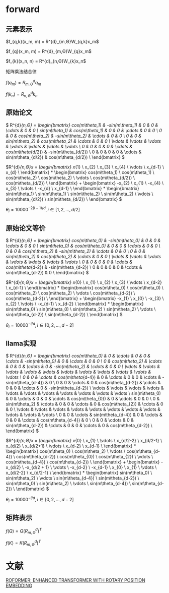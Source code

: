 # forward
## 元素表示
<p>
$f_{q,k}(x_m, m) = R^{d}_{m,Θ}W_{q,k}x_m$
</p>

<p>
$f_{q}(x_m, m) = R^{d}_{m,Θ}W_{q}x_m$
</p>

</p>
$f_{k}(x_n, n) = R^{d}_{n,Θ}W_{k}x_n$
<p>

矩阵乘法结合律

$f(q_m) = R^{d}_{m,Θ}q_m$

$f(k_n) = R^{d}_{n,Θ}k_n$

## 原始论文
$
R^{d}_{n,Θ} = \begin{bmatrix}
cos(m\theta_1) & -sin(m\theta_1) & 0 & 0 & \cdots & 0 & 0 \\
sin(m\theta_1) & cos(m\theta_1) & 0 & 0 & \cdots & 0 & 0 \\
0 & 0 & cos(m\theta_2) & -sin(m\theta_2) & \cdots & 0 & 0 \\
0 & 0 & sin(m\theta_2) & cos(m\theta_2) & \cdots & 0 & 0 \\
\vdots & \vdots & \vdots & \vdots & \vdots & \vdots & \vdots \\
0 & 0 & 0 & 0 & \cdots & cos(m\theta_{d/2}) & -sin(m\theta_{d/2}) \\
0 & 0 & 0 & 0 & \cdots & sin(m\theta_{d/2}) & cos(m\theta_{d/2}) \\
\end{bmatrix}
$

$R^{d}_{n,Θ}x =  \begin{bmatrix}
x_{1} \\
x_{2} \\
x_{3} \\
x_{4} \\
\vdots \\
x_{d-1} \\
x_{d} \\
\end{bmatrix} * \begin{bmatrix}
cos(m\theta_1) \\
cos(m\theta_1) \\
cos(m\theta_2) \\
cos(m\theta_2) \\
\vdots \\
cos(m\theta_{d/2}) \\
cos(m\theta_{d/2}) \\
\end{bmatrix} + \begin{bmatrix}
-x_{2} \\
x_{1} \\
-x_{4} \\
x_{3} \\
\vdots \\
-x_{d} \\
x_{d-1} \\
\end{bmatrix} * \begin{bmatrix}
sin(m\theta_1) \\
sin(m\theta_1) \\
sin(m\theta_2) \\
sin(m\theta_2) \\
\vdots \\
sin(m\theta_{d/2}) \\
sin(m\theta_{d/2}) \\
\end{bmatrix}
$

$θ_i = 10000^{−2(i−1)/d}, i \in [1, 2, ..., d/2]$

## 原始论文等价
$
R^{d}_{n,Θ} = \begin{bmatrix}
cos(m\theta_0) & -sin(m\theta_0) & 0 & 0 & \cdots & 0 & 0 \\
sin(m\theta_0) & cos(m\theta_0) & 0 & 0 & \cdots & 0 & 0 \\
0 & 0 & cos(m\theta_2) & -sin(m\theta_2) & \cdots & 0 & 0 \\
0 & 0 & sin(m\theta_2) & cos(m\theta_2) & \cdots & 0 & 0 \\
\vdots & \vdots & \vdots & \vdots & \vdots & \vdots & \vdots \\
0 & 0 & 0 & 0 & \cdots & cos(m\theta_{d-2}) & -sin(m\theta_{d-2}) \\
0 & 0 & 0 & 0 & \cdots & sin(m\theta_{d-2}) & 0 \\
\end{bmatrix}
$

$R^{d}_{n,Θ}x =  \begin{bmatrix}
x_{0} \\
x_{1} \\
x_{2} \\
x_{3} \\
\vdots \\
x_{d-2} \\
x_{d-1} \\
\end{bmatrix} * \begin{bmatrix}
cos(m\theta_0) \\
cos(m\theta_0) \\
cos(m\theta_2) \\
cos(m\theta_2) \\
\vdots \\
cos(m\theta_{d-2}) \\
cos(m\theta_{d-2}) \\
\end{bmatrix} + \begin{bmatrix}
-x_{1} \\
x_{0} \\
-x_{3} \\
x_{2} \\
\vdots \\
-x_{d-1} \\
x_{d-2} \\
\end{bmatrix} * \begin{bmatrix}
sin(m\theta_0) \\
sin(m\theta_0) \\
sin(m\theta_2) \\
sin(m\theta_2) \\
\vdots \\
sin(m\theta_{d-2}) \\
sin(m\theta_{d-2}) \\
\end{bmatrix}
$

$θ_i = 10000^{−i/d}, i \in [0, 2, ..., d-2]$

## llama实现

$
R^{d}_{n,Θ} = \begin{bmatrix}
cos(m\theta_0) & 0 & \cdots & 0 & 0  & \cdots & -sin(m\theta_0) & 0 & \cdots & 0 & 0  \\
0 & cos(m\theta_2) & \cdots & 0 & 0  & \cdots & 0 & -sin(m\theta_2) & \cdots & 0 & 0 \\
\vdots & \vdots & \vdots & \vdots & \vdots & \vdots & \vdots & \vdots & \vdots & \vdots & \vdots \\
0 & 0 & \cdots & cos(m\theta_{d-4}) & 0  & \cdots & 0 & 0 & \cdots & -sin(m\theta_{d-4}) & 0 \\
0 & 0 & \cdots & 0 & cos(m\theta_{d-2})  & \cdots & 0 & 0 & \cdots & 0 & -sin(m\theta_{d-2}) \\
\vdots & \vdots & \vdots & \vdots & \vdots & \vdots & \vdots & \vdots & \vdots & \vdots & \vdots \\
sin(m\theta_0) & 0 & \cdots & 0 & 0 & \cdots & cos(m\theta_{0}) & 0 & \cdots & 0 & 0 \\
0 & sin(m\theta_2) & \cdots & 0 & 0 & \cdots & 0 & cos(m\theta_{2}) & \cdots & 0 & 0 \\
\vdots & \vdots & \vdots & \vdots & \vdots & \vdots & \vdots & \vdots & \vdots & \vdots & \vdots \\
0 & 0 & \cdots & sin(m\theta_{d-4}) & 0 & \cdots & 0 & 0 & \cdots & cos(m\theta_{d-4}) & 0 \\
0 & 0 & \cdots & 0 & sin(m\theta_{d-2}) & \cdots & 0 & 0 & \cdots & 0 & cos(m\theta_{d-2}) \\
\end{bmatrix}
$

$R^{d}_{n,Θ}x =  \begin{bmatrix}
x_{0} \\
x_{1} \\
\vdots \\
x_{d/2-2} \\
x_{d/2-1} \\
x_{d/2} \\
x_{d/2+1} \\
\vdots \\
x_{d-2} \\
x_{d-1} \\
\end{bmatrix} * \begin{bmatrix}
cos(m\theta_0) \\
cos(m\theta_2) \\
\vdots \\
cos(m\theta_{d-4}) \\
cos(m\theta_{d-2}) \\
cos(m\theta_{0}) \\
cos(m\theta_{2}) \\
\vdots \\
cos(m\theta_{d-4}) \\
cos(m\theta_{d-2}) \\
\end{bmatrix} + \begin{bmatrix}
-x_{d/2} \\
-x_{d/2 + 1} \\
\vdots \\
-x_{d-2} \\
-x_{d-1} \\
x_{0} \\
x_{1} \\
\vdots \\
x_{d/2-2} \\
x_{d/2-1} \\
\end{bmatrix} * \begin{bmatrix}
sin(m\theta_0) \\
sin(m\theta_2) \\
\vdots \\
sin(m\theta_{d-4}) \\
sin(m\theta_{d-2}) \\
sin(m\theta_0) \\
sin(m\theta_2) \\
\vdots \\
sin(m\theta_{d-4}) \\
sin(m\theta_{d-2}) \\
\end{bmatrix}
$

$θ_i = 10000^{−i/d}, i \in [0, 2, ..., d-2]$

## 矩阵表示

$f(Q) = Q(R^{d}_{m,Θ})^T$

$f(K) = K(R^{d}_{m,Θ})^T$

# 文献
[ROFORMER: ENHANCED TRANSFORMER WITH ROTARY
POSITION EMBEDDING](https://arxiv.org/pdf/2104.09864)
